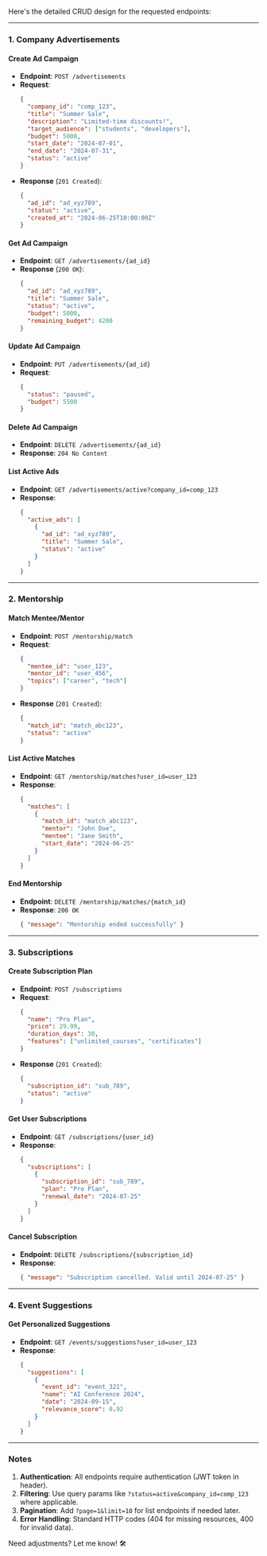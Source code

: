 Here's the detailed CRUD design for the requested endpoints:

---

### **1. Company Advertisements**

#### **Create Ad Campaign**
- **Endpoint**: `POST /advertisements`
- **Request**:
  ```json
  {
    "company_id": "comp_123",
    "title": "Summer Sale",
    "description": "Limited-time discounts!",
    "target_audience": ["students", "developers"],
    "budget": 5000,
    "start_date": "2024-07-01",
    "end_date": "2024-07-31",
    "status": "active"
  }
  ```
- **Response** (`201 Created`):
  ```json
  {
    "ad_id": "ad_xyz789",
    "status": "active",
    "created_at": "2024-06-25T10:00:00Z"
  }
  ```

#### **Get Ad Campaign**
- **Endpoint**: `GET /advertisements/{ad_id}`
- **Response** (`200 OK`):
  ```json
  {
    "ad_id": "ad_xyz789",
    "title": "Summer Sale",
    "status": "active",
    "budget": 5000,
    "remaining_budget": 4200
  }
  ```

#### **Update Ad Campaign**
- **Endpoint**: `PUT /advertisements/{ad_id}`
- **Request**:
  ```json
  {
    "status": "paused",
    "budget": 5500
  }
  ```

#### **Delete Ad Campaign**
- **Endpoint**: `DELETE /advertisements/{ad_id}`
- **Response**: `204 No Content`

#### **List Active Ads**
- **Endpoint**: `GET /advertisements/active?company_id=comp_123`
- **Response**:
  ```json
  {
    "active_ads": [
      {
        "ad_id": "ad_xyz789",
        "title": "Summer Sale",
        "status": "active"
      }
    ]
  }
  ```

---

### **2. Mentorship**

#### **Match Mentee/Mentor**
- **Endpoint**: `POST /mentorship/match`
- **Request**:
  ```json
  {
    "mentee_id": "user_123",
    "mentor_id": "user_456",
    "topics": ["career", "tech"]
  }
  ```
- **Response** (`201 Created`):
  ```json
  {
    "match_id": "match_abc123",
    "status": "active"
  }
  ```

#### **List Active Matches**
- **Endpoint**: `GET /mentorship/matches?user_id=user_123`
- **Response**:
  ```json
  {
    "matches": [
      {
        "match_id": "match_abc123",
        "mentor": "John Doe",
        "mentee": "Jane Smith",
        "start_date": "2024-06-25"
      }
    ]
  }
  ```

#### **End Mentorship**
- **Endpoint**: `DELETE /mentorship/matches/{match_id}`
- **Response**: `200 OK`
  ```json
  { "message": "Mentorship ended successfully" }
  ```

---

### **3. Subscriptions**

#### **Create Subscription Plan**
- **Endpoint**: `POST /subscriptions`
- **Request**:
  ```json
  {
    "name": "Pro Plan",
    "price": 29.99,
    "duration_days": 30,
    "features": ["unlimited_courses", "certificates"]
  }
  ```
- **Response** (`201 Created`):
  ```json
  {
    "subscription_id": "sub_789",
    "status": "active"
  }
  ```

#### **Get User Subscriptions**
- **Endpoint**: `GET /subscriptions/{user_id}`
- **Response**:
  ```json
  {
    "subscriptions": [
      {
        "subscription_id": "sub_789",
        "plan": "Pro Plan",
        "renewal_date": "2024-07-25"
      }
    ]
  }
  ```

#### **Cancel Subscription**
- **Endpoint**: `DELETE /subscriptions/{subscription_id}`
- **Response**:
  ```json
  { "message": "Subscription cancelled. Valid until 2024-07-25" }
  ```

---

### **4. Event Suggestions**

#### **Get Personalized Suggestions**
- **Endpoint**: `GET /events/suggestions?user_id=user_123`
- **Response**:
  ```json
  {
    "suggestions": [
      {
        "event_id": "event_321",
        "name": "AI Conference 2024",
        "date": "2024-09-15",
        "relevance_score": 0.92
      }
    ]
  }
  ```

---

### **Notes**
1. **Authentication**: All endpoints require authentication (JWT token in header).
2. **Filtering**: Use query params like `?status=active&company_id=comp_123` where applicable.
3. **Pagination**: Add `?page=1&limit=10` for list endpoints if needed later.
4. **Error Handling**: Standard HTTP codes (404 for missing resources, 400 for invalid data).

Need adjustments? Let me know! 🛠️